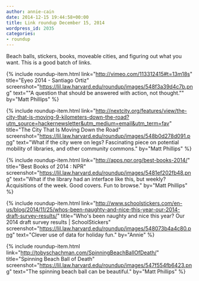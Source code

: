 ```yaml
---
author: annie-cain
date: 2014-12-15 19:44:58+00:00
title: Link roundup December 15, 2014
wordpress_id: 2035
categories:
- roundup
---
```


Beach balls, stickers, books, moveable cities, and figuring out what you want. This is a good batch of links.

{% include roundup-item.html
  link="http://vimeo.com/113312415#t=13m18s"
  title="Eyeo 2014 - Santiago Ortiz"
  screenshot="https://lil.law.harvard.edu/roundup/images/548f3a39d4c7b.png"
  text="\"A question that should be answered with action, not thought.\""
  by="Matt Phillips"
%}

{% include roundup-item.html
  link="http://nextcity.org/features/view/the-city-that-is-moving-9-kilometers-down-the-road?utm_source=hackernewsletter&utm_medium=email&utm_term=fav"
  title="The City That Is Moving Down the Road"
  screenshot="https://lil.law.harvard.edu/roundup/images/548b0d278d091.png"
  text="What if the city were on legs? Fascinating piece on potential mobility of libraries, and other community commons."
  by="Matt Phillips"
%}

{% include roundup-item.html
  link="http://apps.npr.org/best-books-2014/"
  title="Best Books of 2014 : NPR"
  screenshot="https://lil.law.harvard.edu/roundup/images/5481ef202fb48.png"
  text="What if the library had an interface like this, but weekly? Acquisitions of the week. Good covers. Fun to browse."
  by="Matt Phillips"
%}

{% include roundup-item.html
  link="http://www.schoolstickers.com/en-us/blog/2014/11/25/whos-been-naughty-and-nice-this-year-our-2014-draft-survey-results/"
  title="Who's been naughty and nice this year? Our 2014 draft survey results | SchoolStickers"
  screenshot="https://lil.law.harvard.edu/roundup/images/548073b4a4c80.png"
  text="Clever use of data for holiday fun."
  by="Annie"
%}

{% include roundup-item.html
  link="http://tobyschachman.com/SpinningBeachBallOfDeath/"
  title="Spinning Beach Ball of Death"
  screenshot="https://lil.law.harvard.edu/roundup/images/547f554fb6423.png"
  text="The spinning beach ball can be beautiful."
  by="Matt Phillips"
%}
